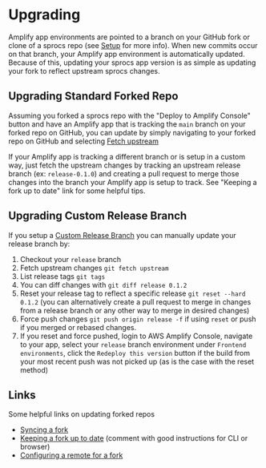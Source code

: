 # Upgrading

Amplify app environments are pointed to a branch on your GitHub fork or clone of
a sprocs repo (see [Setup](setup.md) for more info). When new commits occur on
that branch, your Amplify app environment is automatically updated. Because of
this, updating your sprocs app version is as simple as updating your fork to
reflect upstream sprocs changes.

## Upgrading Standard Forked Repo

Assuming you forked a sprocs repo with the "Deploy to Amplify Console" button
and have an Amplify app that is tracking the `main` branch on your forked repo
on GitHub, you can update by simply navigating to your forked repo on GitHub and
selecting [Fetch upstream](https://docs.github.com/en/github/collaborating-with-pull-requests/working-with-forks/syncing-a-fork)

If your Amplify app is tracking a different branch or is setup in a custom way,
just fetch the upstream changes by tracking an upstream release branch (ex:
`release-0.1.0`) and creating a pull request to merge those changes into the
branch your Amplify app is setup to track. See "Keeping a fork up to date" link
for some helpful tips.

## Upgrading Custom Release Branch

If you setup a [Custom Release Branch](setup.md#custom-release-branch) you can
manually update your release branch by:

1. Checkout your `release` branch
2. Fetch upstream changes `git fetch upstream`
3. List release tags `git tags`
4. You can diff changes with `git diff release 0.1.2`
5. Reset your release tag to reflect a specific release `git reset --hard 0.1.2` (you can alternatively create a pull request to merge in changes from a release branch or any other way to merge in desired changes)
6. Force push changes `git push origin release -f` if using `reset` or push if
   you merged or rebased changes.
7. If you reset and force pushed, login to AWS Amplify Console, navigate to your app, select your `release` branch environment under `Frontend environments`, click the `Redeploy this version` button if the build from your most recent push was not picked up (as is the case with the reset method)


## Links

Some helpful links on updating forked repos

* [Syncing a fork](https://docs.github.com/en/github/collaborating-with-pull-requests/working-with-forks/syncing-a-fork)
* [Keeping a fork up to date](https://gist.github.com/CristinaSolana/1885435#gistcomment-2857738) (comment with good instructions for CLI or browser)
* [Configuring a remote for a fork](https://docs.github.com/en/github/collaborating-with-pull-requests/working-with-forks/configuring-a-remote-for-a-fork)
